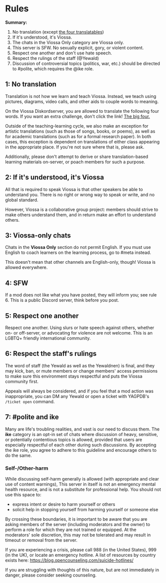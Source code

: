 # Rules
**Summary:**
1. No translation (except [the four translatables](https://viossadiskordserver.github.io/bigfour))
2. If it's understood, it's Viossa.
3. The chats in the Viossa Only category are Viossa only.
4. This server is SFW. No sexually explicit, gory, or violent content.
5. Respect one another and don't use hate speech.
6. Respect the rulings of the staff (@Yewald)
7. Discussion of controversial topics (politics, war, etc.) should be directed to #polite, which requires the @ike role.

## 1: No translation
Translation is not how we learn and teach Viossa. Instead, we teach using pictures, diagrams, video calls, and other aids to couple words to meaning.

On the Viossa Diskordserver, you are allowed to translate the following four words. If you want an extra challenge, don't click the link! [The big four.](https://viossadiskordserver.github.io/bigfour)

Outside of the teaching-learning cycle, we also make an exception for artistic translations (such as those of songs, books, or poems), as well as for academic translations (such as for a formal research paper). In both cases, this exception is dependent on translations of either class appearing in the appropriate place. If you're not sure where that is, please ask.

Additionally, please don't attempt to derive or share translation-based learning materials on-server, or poach members for such a purpose.

## 2: If it's understood, it's Viossa
All that is required to speak Viossa is that other speakers be able to understand you. There is no right or wrong way to speak or write, and no global standard.

However, Viossa is a collaborative group project: members should strive to make others understand them, and in return make an effort to understand others.

## 3: Viossa-only chats
Chats in the **Viossa Only** section do not permit English. If you must use English to coach learners on the learning process, go to #meta instead.

This doesn't mean that other channels are English-only, though! Viossa is allowed everywhere.

## 4: SFW
If a mod does not like what you have posted, they will inform you; see rule 6. This is a public Discord server, think before you post.

## 5: Respect one another
Respect one another. Using slurs or hate speech against others, whether on- or off-server, or advocating for violence are not welcome. This is an LGBTQ+ friendly international community.

## 6: Respect the staff's rulings
The word of staff (the Yewald as well as the Yewaldnen) is final, and they may kick, ban, or mute members or change members' access permissions to make sure this environment stays respectful and puts the Viossa community first.

Appeals will always be considered, and if you feel that a mod action was inappropriate, you can DM any Yewald or open a ticket with YAGPDB's `/ticket open` command.

## 7: #polite and ike
Many are life's troubling realities, and vast is our need to discuss them. The **ike** category is an opt-in set of chats where discussion of heavy, sensitive, or potentially contentious topics is allowed, provided that users are especially respectful of each other during such discussions. By accepting the ike role, you agree to adhere to this guideline and encourage others to do the same.

### Self-/Other-harm

While discussing self-harm generally is allowed (with appropriate and clear use of content warnings), This server in itself is not an emergency mental health resource, and is not a substitute for professional help. You should not use this space to:
- express intent or desire to harm yourself or others
- solicit help in stopping yourself from harming yourself or someone else

By crossing these boundaries, it is important to be aware that you are asking members of the server (including moderators and the owner) to perform a role for which they are not trained or equipped. At the moderators' sole discretion, this may not be tolerated and may result in timeout or removal from the server.

If you are experiencing a crisis, please call 988 (in the United States), 999 (in the UK), or locate an emergency hotline. A list of resources by country exists here:  https://blog.opencounseling.com/suicide-hotlines/

If you are struggling with thoughts of this nature, but are not immediately in danger, please consider seeking counseling.
